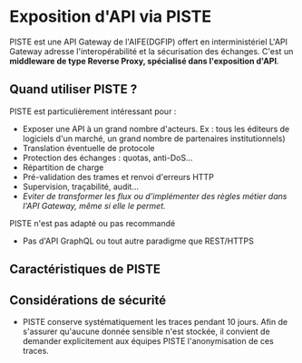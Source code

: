 # Exposition d'API via PISTE

PISTE est une API Gateway de l'AIFE(DGFIP) offert en interministériel
L'API Gateway adresse l'interopérabilité et la sécurisation des échanges. C'est un **middleware de type Reverse Proxy, spécialisé dans l'exposition d'API**.

## Quand utiliser PISTE ?

PISTE est particulièrement intéressant pour :
* Exposer une API à un grand nombre d'acteurs. Ex : tous les éditeurs de logiciels d'un marché, un grand nombre de partenaires institutionnels)
* Translation éventuelle de protocole
* Protection des échanges : quotas, anti-DoS...
* Répartition de charge
* Pré-validation des trames et renvoi d'erreurs HTTP
* Supervision, traçabilité, audit...
* _Eviter de transformer les flux ou d'implémenter des règles métier dans l'API Gateway, même si elle le permet._

PISTE n'est pas adapté ou pas recommandé
- Pas d'API GraphQL ou tout autre paradigme que REST/HTTPS

## Caractéristiques de PISTE

## Considérations de sécurité
- PISTE conserve systématiquement les traces pendant 10 jours. Afin de s'assurer qu'aucune donnée sensible n'est stockée, il convient de demander explicitement aux équipes PISTE l'anonymisation de ces traces.
